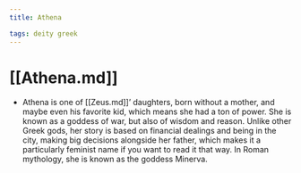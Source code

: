 ```yaml
---
title: Athena

tags: deity greek 
---
```


# [[Athena.md]]
- Athena is one of [[Zeus.md]]’ daughters, born without a mother, and maybe even his favorite kid, which means she had a ton of power. She is known as a goddess of war, but also of wisdom and reason. Unlike other Greek gods, her story is based on financial dealings and being in the city, making big decisions alongside her father, which makes it a particularly feminist name if you want to read it that way. In Roman mythology, she is known as the goddess Minerva.